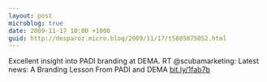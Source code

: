 ```yaml
---
layout: post
microblog: true
date: 2009-11-17 10:00 +1000
guid: http://desparoz.micro.blog/2009/11/17/t5805075052.html
---
```

Excellent insight into PADI branding at DEMA. RT @scubamarketing: Latest news:  A Branding Lesson From PADI and DEMA [bit.ly/1fab7b](http://bit.ly/1fab7b)
